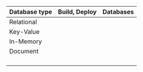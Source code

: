 
| Database type | Build, Deploy | Databases |
| ------------------------- | ---------------- | ---------------- |
| Relational | | |
| Key-Value | | |
| In-Memory | | |
| Document | | |
|  | | |
|  | | |
|  | | |
|  | | |





